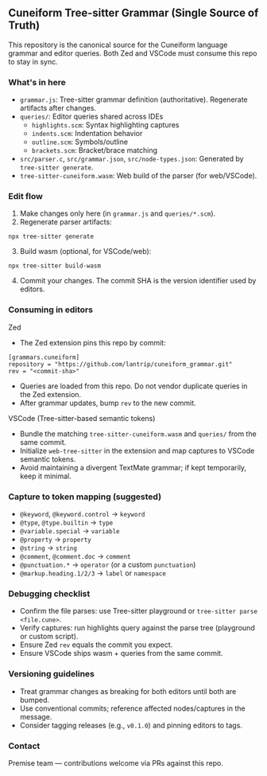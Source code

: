 ## Cuneiform Tree-sitter Grammar (Single Source of Truth)

This repository is the canonical source for the Cuneiform language grammar and editor queries. Both Zed and VSCode must consume this repo to stay in sync.

### What's in here

- `grammar.js`: Tree-sitter grammar definition (authoritative). Regenerate artifacts after changes.
- `queries/`: Editor queries shared across IDEs
  - `highlights.scm`: Syntax highlighting captures
  - `indents.scm`: Indentation behavior
  - `outline.scm`: Symbols/outline
  - `brackets.scm`: Bracket/brace matching
- `src/parser.c`, `src/grammar.json`, `src/node-types.json`: Generated by `tree-sitter generate`.
- `tree-sitter-cuneiform.wasm`: Web build of the parser (for web/VSCode).

### Edit flow

1. Make changes only here (in `grammar.js` and `queries/*.scm`).
2. Regenerate parser artifacts:

```
npx tree-sitter generate
```

3. Build wasm (optional, for VSCode/web):

```
npx tree-sitter build-wasm
```

4. Commit your changes. The commit SHA is the version identifier used by editors.

### Consuming in editors

Zed

- The Zed extension pins this repo by commit:

```
[grammars.cuneiform]
repository = "https://github.com/lantrip/cuneiform_grammar.git"
rev = "<commit-sha>"
```

- Queries are loaded from this repo. Do not vendor duplicate queries in the Zed extension.
- After grammar updates, bump `rev` to the new commit.

VSCode (Tree-sitter-based semantic tokens)

- Bundle the matching `tree-sitter-cuneiform.wasm` and `queries/` from the same commit.
- Initialize `web-tree-sitter` in the extension and map captures to VSCode semantic tokens.
- Avoid maintaining a divergent TextMate grammar; if kept temporarily, keep it minimal.

### Capture to token mapping (suggested)

- `@keyword`, `@keyword.control` → `keyword`
- `@type`, `@type.builtin` → `type`
- `@variable.special` → `variable`
- `@property` → `property`
- `@string` → `string`
- `@comment`, `@comment.doc` → `comment`
- `@punctuation.*` → `operator` (or a custom `punctuation`)
- `@markup.heading.1/2/3` → `label` or `namespace`

### Debugging checklist

- Confirm the file parses: use Tree-sitter playground or `tree-sitter parse <file.cune>`.
- Verify captures: run highlights query against the parse tree (playground or custom script).
- Ensure Zed `rev` equals the commit you expect.
- Ensure VSCode ships wasm + queries from the same commit.

### Versioning guidelines

- Treat grammar changes as breaking for both editors until both are bumped.
- Use conventional commits; reference affected nodes/captures in the message.
- Consider tagging releases (e.g., `v0.1.0`) and pinning editors to tags.

### Contact

Premise team — contributions welcome via PRs against this repo.

